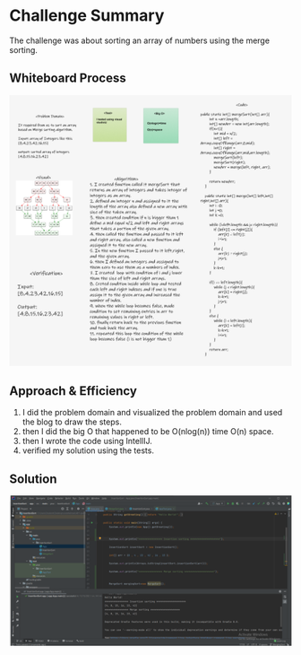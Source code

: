 # Challenge Summary
<!-- Description of the challenge -->
The challenge was about sorting an array of numbers using the merge sorting.

## Whiteboard Process
<!-- Embedded whiteboard image -->
![test](/allReads/code-challenge-27.png)

## Approach & Efficiency
<!-- What approach did you take? Why? What is the Big O space/time for this approach? -->
1. I did the problem domain and visualized the problem domain and used the blog to draw the steps.
2. then I did the big O that happened to be  O(nlog(n)) time O(n) space.
3. then I wrote the code using IntellIJ.
4. verified my solution using the tests.



## Solution
<!-- Show how to run your code, and examples of it in action -->
![test](/allReads/code-challenge-27-test.png)